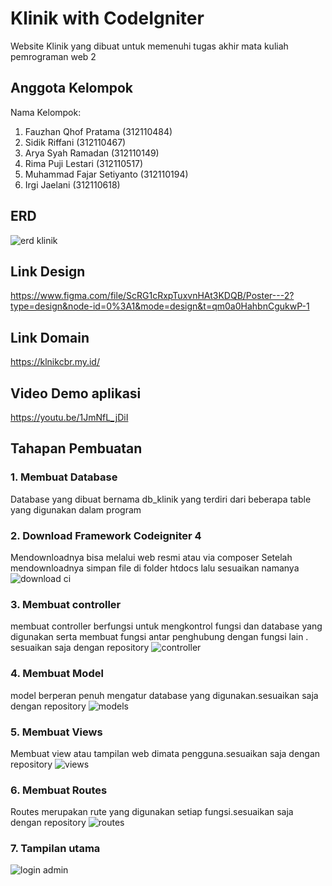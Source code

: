 # Klinik with CodeIgniter

Website Klinik yang dibuat untuk memenuhi tugas akhir mata kuliah pemrograman web 2

## Anggota Kelompok

Nama Kelompok:

1. Fauzhan Qhof Pratama (312110484)
2. Sidik Riffani (312110467)
3. Arya Syah Ramadan (312110149)
4. Rima Puji Lestari (312110517)
5. Muhammad Fajar Setiyanto (312110194)
6. Irgi Jaelani (312110618)

## ERD

![erd klinik](https://github.com/ristof5/Klinikci4/assets/116700466/285b8721-b9f4-4acc-9e78-ab51a1ddbc51)

## Link Design

https://www.figma.com/file/ScRG1cRxpTuxvnHAt3KDQB/Poster---2?type=design&node-id=0%3A1&mode=design&t=qm0a0HahbnCgukwP-1

## Link Domain

https://klnikcbr.my.id/

## Video Demo aplikasi

https://youtu.be/1JmNfL_jDiI

## Tahapan Pembuatan

### 1. Membuat Database

Database yang dibuat bernama db_klinik yang terdiri dari beberapa table yang digunakan dalam program

### 2. Download Framework Codeigniter 4

Mendownloadnya bisa melalui web resmi atau via composer
Setelah mendownloadnya simpan file di folder htdocs lalu sesuaikan namanya
![download ci](https://github.com/ristof5/Klinikci4/assets/116700466/47a3c11c-078a-4a4f-afe5-01fccefa908d)

### 3. Membuat controller

membuat controller berfungsi untuk mengkontrol fungsi dan database yang digunakan serta membuat fungsi antar penghubung dengan fungsi lain . sesuaikan saja dengan repository
![controller](https://github.com/ristof5/Klinikci4/assets/116700466/c7926a91-0c87-44ce-b502-4ed6161d7512)

### 4. Membuat Model

model berperan penuh mengatur database yang digunakan.sesuaikan saja dengan repository
![models](https://github.com/ristof5/Klinikci4/assets/116700466/11192ae1-66c2-4354-a92e-461fe1dc11b3)

### 5. Membuat Views

Membuat view atau tampilan web dimata pengguna.sesuaikan saja dengan repository
![views](https://github.com/ristof5/Klinikci4/assets/116700466/13ea6a31-bbcc-40fb-9254-c4ec032b942f)

### 6. Membuat Routes

Routes merupakan rute yang digunakan setiap fungsi.sesuaikan saja dengan repository
![routes](https://github.com/ristof5/Klinikci4/assets/116700466/51f0f5a9-6fd8-421a-90e4-090d3e6f14e3)

### 7. Tampilan utama

![login admin](https://github.com/ristof5/Klinikci4/assets/116700466/91cd1855-1d8d-49f2-b269-4d69d13ba959)
